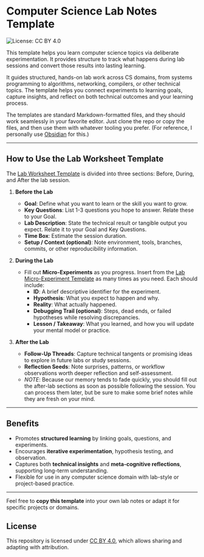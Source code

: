 # Computer Science Lab Notes Template

![License: CC BY 4.0](https://img.shields.io/badge/License-CC%20BY%204.0-lightgrey.svg)

This template helps you learn computer science topics via deliberate experimentation. It provides structure to track what happens during lab sessions and convert those results into lasting learning.

It guides structured, hands-on lab work across CS domains, from systems programming to algorithms, networking, compilers, or other technical topics. The template helps you connect experiments to learning goals, capture insights, and reflect on both technical outcomes and your learning process.

The templates are standard Markdown-formatted files, and they should work seamlessly in your favorite editor. Just clone the repo or copy the files, and then use them with whatever tooling you prefer. (For reference, I personally use [Obsidian](https://obsidian.md) for this.)

---

## How to Use the Lab Worksheet Template

The [Lab Worksheet Template](lab-worksheet-template.md) is divided into three sections: Before, During, and After the lab session.

1. **Before the Lab**

   - **Goal**: Define what you want to learn or the skill you want to grow.
   - **Key Questions**: List 1-3 questions you hope to answer. Relate these to your Goal.
   - **Lab Description**: State the technical result or tangible output you expect. Relate it to your Goal and Key Questions.
   - **Time Box**: Estimate the session duration.
   - **Setup / Context (optional)**: Note environment, tools, branches, commits, or other reproducibility information.

2. **During the Lab**

   - Fill out **Micro-Experiments** as you progress. Insert from the [Lab Micro-Experiment Template](lab-micro-experiment-template.md) as many times as you need. Each should include:
     - **ID**: A brief descriptive identifier for the experiment.
     - **Hypothesis**: What you expect to happen and why.
     - **Reality**: What actually happened.
     - **Debugging Trail (optional)**: Steps, dead ends, or failed hypotheses while resolving discrepancies.
     - **Lesson / Takeaway**: What you learned, and how you will update your mental model or practice.

3. **After the Lab**
   - **Follow-Up Threads**: Capture technical tangents or promising ideas to explore in future labs or study sessions.
   - **Reflection Seeds**: Note surprises, patterns, or workflow observations worth deeper reflection and self-assessment.
   - _NOTE_: Because our memory tends to fade quickly, you should fill out the after-lab sections as soon as possible following the session. You can process them later, but be sure to make some brief notes while they are fresh on your mind.

---

## Benefits

- Promotes **structured learning** by linking goals, questions, and experiments.
- Encourages **iterative experimentation**, hypothesis testing, and observation.
- Captures both **technical insights** and **meta-cognitive reflections**, supporting long-term understanding.
- Flexible for use in any computer science domain with lab-style or project-based practice.

---

Feel free to **copy this template** into your own lab notes or adapt it for specific projects or domains.

## License

This repository is licensed under [CC BY 4.0](https://creativecommons.org/licenses/by/4.0/), which allows sharing and adapting with attribution.
